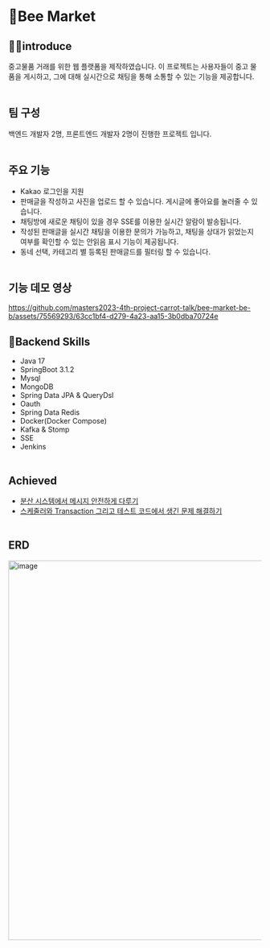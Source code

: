 # 🐝Bee Market
## 🙋‍♂️introduce
중고물품 거래를 위한 웹 플랫폼을 제작하였습니다. 이 프로젝트는 사용자들이 중고 물품을 게시하고, 그에 대해 실시간으로 채팅을 통해 소통할 수 있는 기능을 제공합니다.
<br></br>

## 팀 구성
백엔드 개발자 2명, 프론트엔드 개발자 2명이 진행한 프로젝트 입니다.
<br></br>

## 주요 기능
- Kakao 로그인을 지원
- 판매글을 작성하고 사진을 업로드 할 수 있습니다. 게시글에 좋아요를 눌러줄 수 있습니다.
- 채팅방에 새로운 채팅이 있을 경우 SSE를 이용한 실시간 알람이 발송됩니다.
- 작성된 판매글을 실시간 채팅을 이용한 문의가 가능하고, 채팅을 상대가 읽었는지 여부를 확인할 수 있는 안읽음 표시 기능이 제공됩니다.
- 동네 선택, 카테고리 별 등록된 판매글드를 필터링 할 수 있습니다.
<br></br>
## 기능 데모 영상
https://github.com/masters2023-4th-project-carrot-talk/bee-market-be-b/assets/75569293/63cc1bf4-d279-4a23-aa15-3b0dba70724e

## 🚀Backend Skills
- Java 17
- SpringBoot 3.1.2
- Mysql
- MongoDB
- Spring Data JPA & QueryDsl
- Oauth
- Spring Data Redis
- Docker(Docker Compose)
- Kafka & Stomp
- SSE
- Jenkins
<br></br>

## Achieved
- [분산 시스템에서 메시지 안전하게 다루기](https://viper1.tistory.com/61)
- [스케줄러와 Transaction 그리고 테스트 코드에서 생긴 문제 해결하기](https://viper1.tistory.com/58)
<br></br>

## ERD
<img width="754" alt="image" src="https://github.com/masters2023-4th-project-carrot-talk/bee-market-be-b/assets/75569293/dadac10d-5571-4e2d-b103-835b9a18acb7">
